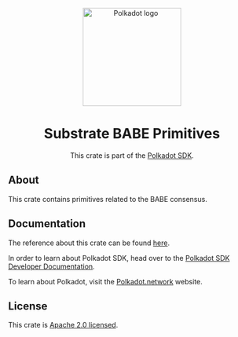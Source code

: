 <div align="center">

<img
alt="Polkadot logo" width="200"
src="https://raw.githubusercontent.com/paritytech/polkadot-sdk/rzadp/readmes/docs/images/Polkadot_Logo_Horizontal_Pink_BlackOnWhite.png">

# Substrate BABE Primitives

This crate is part of the [Polkadot SDK](https://github.com/paritytech/polkadot-sdk/).

</div>

## About

This crate contains primitives related to the BABE consensus.

## Documentation

The reference about this crate can be found [here](https://paritytech.github.io/polkadot-sdk/master/sp_consensus_babe).

In order to learn about Polkadot SDK, head over to the [Polkadot SDK Developer Documentation](https://paritytech.github.io/polkadot-sdk/master/polkadot_sdk_docs/index.html).

To learn about Polkadot, visit the [Polkadot.network](https://polkadot.network/) website.

## License

This crate is [Apache 2.0 licensed](https://spdx.org/licenses/Apache-2.0.html).
